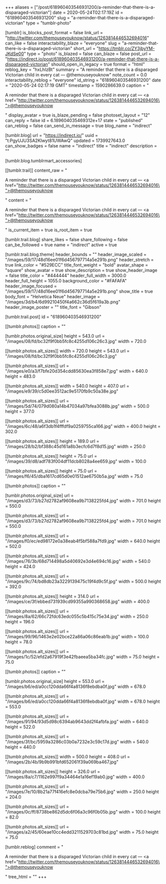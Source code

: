 +++
aliases = ["/post/618960403546931200/a-reminder-that-there-is-a-disparaged-victorian"]
date = 2020-05-24T02:17:19Z
id = "618960403546931200"
slug = "a-reminder-that-there-is-a-disparaged-victorian"
type = "tumblr-photo"

[tumblr]
is_blocks_post_format = false
link_url = "http://twitter.com/themouseyouknow/status/1263814446532694016"
can_like = false
interactability_blaze = "everyone"
slug = "a-reminder-that-there-is-a-disparaged-victorian"
short_url = "https://tmblr.co/ZY3jbyYM-JKdSe00"
type = "photo"
is_blazed = false
can_blaze = false
post_url = "https://indirect.io/post/618960403546931200/a-reminder-that-there-is-a-disparaged-victorian"
should_open_in_legacy = true
format = "html"
reblog_key = "hxLhIzBt"
summary = "A reminder that there is a disparaged Victorian child in every cat — @themouseyouknow"
note_count = 0.0
interactability_reblog = "everyone"
id_string = "618960403546931200"
date = "2020-05-24 02:17:19 GMT"
timestamp = 1590286639.0
caption = "<p>A reminder that there is a disparaged Victorian child in every cat — <a href=\"http://twitter.com/themouseyouknow/status/1263814446532694016\">@themouseyouknow</a></p>"
display_avatar = true
is_blaze_pending = false
photoset_layout = "12"
can_reply = false
id = 6.189604035469312e+17
state = "published"
can_reblog = false
can_send_in_message = true
blog_name = "indirect"

[tumblr.blog]
url = "https://indirect.io/"
uuid = "t:PgyUJU3SA2Klwyt81UWAwQ"
updated = 1739927643.0
can_show_badges = false
name = "indirect"
title = "indirect"
description = ""

[tumblr.blog.tumblrmart_accessories]

[[tumblr.trail]]
content_raw = "<p>A reminder that there is a disparaged Victorian child in every cat — <a href=\"http://twitter.com/themouseyouknow/status/1263814446532694016\">@themouseyouknow</a></p>"
content = "<p>A reminder that there is a disparaged Victorian child in every cat &mdash; <a href=\"http://twitter.com/themouseyouknow/status/1263814446532694016\">@themouseyouknow</a></p>"
is_current_item = true
is_root_item = true

[tumblr.trail.blog]
share_likes = false
share_following = false
can_be_followed = true
name = "indirect"
active = true

[tumblr.trail.blog.theme]
header_bounds = ""
header_image_scaled = "/images/59/17/48d16ee01f6d456797714a5e291b.png"
header_stretch = true
link_color = "#529ECC"
title_font_weight = "bold"
avatar_shape = "square"
show_avatar = true
show_description = true
show_header_image = false
title_color = "#444444"
header_full_width = 3000.0
header_full_height = 1055.0
background_color = "#FAFAFA"
header_image_focused = "/images/59/17/48d16ee01f6d456797714a5e291b.png"
show_title = true
body_font = "Helvetica Neue"
header_image = "/images/3d/b4/6d99210450f4a662c36d5f619a3b.png"
header_image_poster = ""
title_font = "Gibson"

[tumblr.trail.post]
id = "618960403546931200"

[[tumblr.photos]]
caption = ""

[tumblr.photos.original_size]
height = 543.0
url = "/images/08/fd/bc32f9f0bb5fc8c4255d106c26c3.jpg"
width = 720.0

[[tumblr.photos.alt_sizes]]
width = 720.0
height = 543.0
url = "/images/08/fd/bc32f9f0bb5fc8c4255d106c26c3.jpg"

[[tumblr.photos.alt_sizes]]
url = "/images/e0/a3/f7bfe20d354cdd85630ea3f858e7.jpg"
width = 640.0
height = 483.0

[[tumblr.photos.alt_sizes]]
width = 540.0
height = 407.0
url = "/images/e9/39/c5d0ee3512ac9e5170fb9c50a38e.jpg"

[[tumblr.photos.alt_sizes]]
url = "/images/5d/74/079d080a14b47034a97bfea3088b.jpg"
width = 500.0
height = 377.0

[[tumblr.photos.alt_sizes]]
url = "/images/6c/48/a6f3db1f4fffdf9a0259755ca166.jpg"
width = 400.0
height = 302.0

[[tumblr.photos.alt_sizes]]
height = 189.0
url = "/images/28/b2/bf388c45d161a8b3ecfc6d7f8d15.jpg"
width = 250.0

[[tumblr.photos.alt_sizes]]
height = 75.0
url = "/images/39/d8/adf783f004df11dcb8028a4ee659.jpg"
width = 100.0

[[tumblr.photos.alt_sizes]]
height = 75.0
url = "/images/f6/45/dba1617cd65d0e01512ae6750b5a.jpg"
width = 75.0

[[tumblr.photos]]
caption = ""

[tumblr.photos.original_size]
url = "/images/d3/73/b27d2782af9608ea9b7138225fd4.jpg"
width = 701.0
height = 550.0

[[tumblr.photos.alt_sizes]]
url = "/images/d3/73/b27d2782af9608ea9b7138225fd4.jpg"
width = 701.0
height = 550.0

[[tumblr.photos.alt_sizes]]
url = "/images/f0/ec/ed98172e0a38eab4f5bf588a7fd9.jpg"
width = 640.0
height = 502.0

[[tumblr.photos.alt_sizes]]
url = "/images/76/3b/68d714498a5d40692e3d4e694c16.jpg"
width = 540.0
height = 424.0

[[tumblr.photos.alt_sizes]]
url = "/images/9c/74/bd8db23a3229139475c19f4d9c5f.jpg"
width = 500.0
height = 392.0

[[tumblr.photos.alt_sizes]]
height = 314.0
url = "/images/ce/3f/ebbed731939cd99355a990368658.jpg"
width = 400.0

[[tumblr.photos.alt_sizes]]
url = "/images/8a/62/66c72fdc63edc055c5b415c75e34.jpg"
width = 250.0
height = 196.0

[[tumblr.photos.alt_sizes]]
url = "/images/99/96/1463e2e02bce22a86a06c86eab1b.jpg"
width = 100.0
height = 78.0

[[tumblr.photos.alt_sizes]]
url = "/images/1c/52/efd2a67919f3e42fbaeea5ba34fc.jpg"
width = 75.0
height = 75.0

[[tumblr.photos]]
caption = ""

[tumblr.photos.original_size]
height = 553.0
url = "/images/b6/ed/a0cc120dda66f4a8136f8ebdba0f.jpg"
width = 678.0

[[tumblr.photos.alt_sizes]]
url = "/images/b6/ed/a0cc120dda66f4a8136f8ebdba0f.jpg"
width = 678.0
height = 553.0

[[tumblr.photos.alt_sizes]]
url = "/images/91/94/93d5d98c6394ab9643dd2f4afbfa.jpg"
width = 640.0
height = 522.0

[[tumblr.photos.alt_sizes]]
url = "/images/3f/bc/5959a3286c03b0a7232e3c59c17d.jpg"
width = 540.0
height = 440.0

[[tumblr.photos.alt_sizes]]
width = 500.0
height = 408.0
url = "/images/2b/4b/9b9b991bfd652061f39a069ba467.jpg"

[[tumblr.photos.alt_sizes]]
height = 326.0
url = "/images/8a/c7/1162e997f9a34464e1a16ef19ab0.jpg"
width = 400.0

[[tumblr.photos.alt_sizes]]
url = "/images/7e/10/8b21a77f416efc8e0dcba79e75b6.jpg"
width = 250.0
height = 204.0

[[tumblr.photos.alt_sizes]]
url = "/images/0c/ff/8738be862d5dc6f06a3c96f0b05b.jpg"
width = 100.0
height = 82.0

[[tumblr.photos.alt_sizes]]
url = "/images/a2/45/60eae10cc4edd3211529703c81bd.jpg"
width = 75.0
height = 75.0

[tumblr.reblog]
comment = "<p>A reminder that there is a disparaged Victorian child in every cat — <a href=\"http://twitter.com/themouseyouknow/status/1263814446532694016\">@themouseyouknow</a></p>"
tree_html = ""
+++
